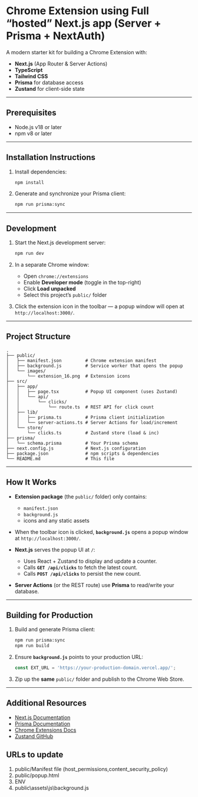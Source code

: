 # Chrome Extension using Full “hosted” Next.js app (Server + Prisma + NextAuth)

A modern starter kit for building a Chrome Extension with:

- **Next.js** (App Router & Server Actions)
- **TypeScript**
- **Tailwind CSS**
- **Prisma** for database access
- **Zustand** for client-side state

---

## Prerequisites

- Node.js v18 or later
- npm v8 or later

---

## Installation Instructions

1. Install dependencies:

   ```bash
   npm install
   ```

2. Generate and synchronize your Prisma client:

   ```bash
   npm run prisma:sync
   ```

---

## Development

1. Start the Next.js development server:

   ```bash
   npm run dev
   ```

2. In a separate Chrome window:

   - Open `chrome://extensions`
   - Enable **Developer mode** (toggle in the top-right)
   - Click **Load unpacked**
   - Select this project’s `public/` folder

3. Click the extension icon in the toolbar — a popup window will open at `http://localhost:3000/`.

---

## Project Structure

```
.
├── public/
│   ├── manifest.json         # Chrome extension manifest
│   ├── background.js         # Service worker that opens the popup
│   └── images/
│       └── extension_16.png  # Extension icons
├── src/
│   ├── app/
│   │   ├── page.tsx          # Popup UI component (uses Zustand)
│   │   └── api/
│   │       └── clicks/
│   │           └── route.ts  # REST API for click count
│   ├── lib/
│   │   ├── prisma.ts         # Prisma client initialization
│   │   └── server-actions.ts # Server Actions for load/increment
│   └── store/
│       └── clicks.ts         # Zustand store (load & inc)
├── prisma/
│   └── schema.prisma         # Your Prisma schema
├── next.config.js            # Next.js configuration
├── package.json              # npm scripts & dependencies
└── README.md                 # This file
```

---

## How It Works

- **Extension package** (the `public/` folder) only contains:
  - `manifest.json`
  - `background.js`
  - icons and any static assets

- When the toolbar icon is clicked, **`background.js`** opens a popup window at `http://localhost:3000/`.

- **Next.js** serves the popup UI at `/`:
  - Uses React + Zustand to display and update a counter.
  - Calls **`GET /api/clicks`** to fetch the latest count.
  - Calls **`POST /api/clicks`** to persist the new count.

- **Server Actions** (or the REST route) use **Prisma** to read/write your database.

---

## Building for Production

1. Build and generate Prisma client:

   ```bash
   npm run prisma:sync
   npm run build
   ```

2. Ensure **`background.js`** points to your production URL:

   ```js
   const EXT_URL = 'https://your-production-domain.vercel.app/';
   ```

3. Zip up the **same** `public/` folder and publish to the Chrome Web Store.

---

## Additional Resources

- [Next.js Documentation](https://nextjs.org/docs)
- [Prisma Documentation](https://www.prisma.io/docs/)
- [Chrome Extensions Docs](https://developer.chrome.com/docs/extensions/)
- [Zustand GitHub](https://github.com/pmndrs/zustand)


## URLs to update
1. public/Manifest file (host_permissions,content_security_policy)
2. public/popup.html
3. ENV
4. public\assets\js\background.js